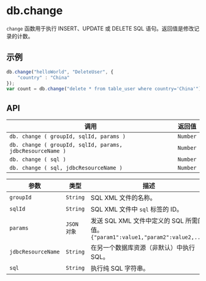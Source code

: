 # db.change

`change` 函数用于执行 INSERT、UPDATE 或 DELETE SQL 语句。返回值是修改记录的计数。

## 示例

```javascript
db.change("helloWorld", "DeleteUser", {
	"country" : "China"
});
var count = db.change("delete * from table_user where country='China'");
```

## API

| 调用 | 返回值 |
|---|---|
| `db. change ( groupId, sqlId, params )` | `Number` |
| `db. change ( groupId, sqlId, params, jdbcResourceName )` | `Number` |
| `db. change ( sql )` | `Number` |
| `db. change ( sql, jdbcResourceName )` | `Number` |

| 参数 | 类型 | 描述 |
|---|---|---|
| `groupId` | `String` | SQL XML 文件的名称。 |
| `sqlId` | `String` | SQL XML 文件中 `sql` 标签的 ID。 |
| `params` | `JSON 对象` | 发送 SQL XML 文件中定义的 SQL 所需的值。<br>```{"param1":value1,"param2":value2,...}``` |
| `jdbcResourceName` | `String` | 在另一个数据库资源（非默认）中执行 SQL。 |
| `sql` | `String` | 执行纯 SQL 字符串。 |